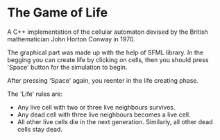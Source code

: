 # The Game of Life 
A C++ implementation of the cellular automaton devised by
the British mathematician John Horton Conway in 1970.

The graphical part was made up with the help of SFML library.
In the begging you can create life by clicking on cells, 
then you should press 'Space' button for the simulation to begin.

After pressing 'Space' again, you reenter in the life creating phase.

The 'Life' rules are:
 - Any live cell with two or three live neighbours survives.
 - Any dead cell with three live neighbours becomes a live cell.
 - All other live cells die in the next generation. Similarly, all other dead cells stay dead.
